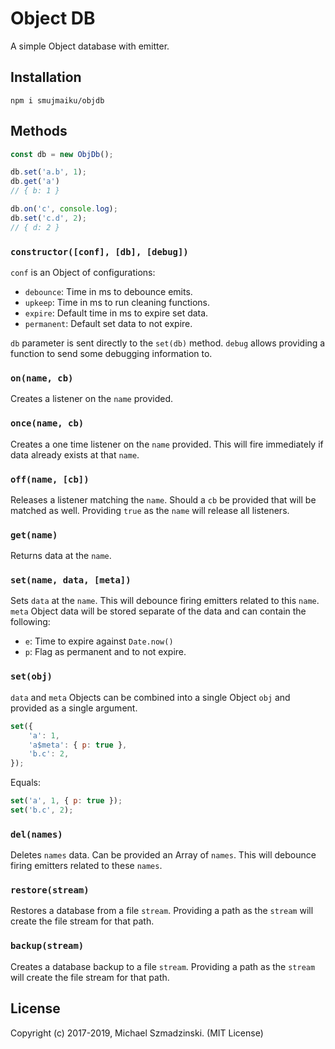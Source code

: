 # Object DB

A simple Object database with emitter.

## Installation

`npm i smujmaiku/objdb`

## Methods

```js
const db = new ObjDb();

db.set('a.b', 1);
db.get('a')
// { b: 1 }

db.on('c', console.log);
db.set('c.d', 2);
// { d: 2 }
```

### `constructor([conf], [db], [debug])`

`conf` is an Object of configurations:

* `debounce`: Time in ms to debounce emits.
* `upkeep`: Time in ms to run cleaning functions.
* `expire`: Default time in ms to expire set data.
* `permanent`: Default set data to not expire.

`db` parameter is sent directly to the `set(db)` method.
`debug` allows providing a function to send some debugging information to.

### `on(name, cb)`

Creates a listener on the `name` provided.

### `once(name, cb)`

Creates a one time listener on the `name` provided.
This will fire immediately if data already exists at that `name`.

### `off(name, [cb])`

Releases a listener matching the `name`.
Should a `cb` be provided that will be matched as well.
Providing `true` as the `name` will release all listeners.

### `get(name)`

Returns data at the `name`.

### `set(name, data, [meta])`

Sets `data` at the `name`.
This will debounce firing emitters related to this `name`.
`meta` Object data will be stored separate of the data and can contain the following:

* `e`: Time to expire against `Date.now()`
* `p`: Flag as permanent and to not expire.

### `set(obj)`

`data` and `meta` Objects can be combined into a single Object `obj` and provided as a single argument.

```js
set({
	'a': 1,
	'a$meta': { p: true },
	'b.c': 2,
});
```

Equals:

```js
set('a', 1, { p: true });
set('b.c', 2);
```

### `del(names)`

Deletes `names` data.
Can be provided an Array of `names`.
This will debounce firing emitters related to these `names`.

### `restore(stream)`

Restores a database from a file `stream`.
Providing a path as the `stream` will create the file stream for that path.

### `backup(stream)`

Creates a database backup to a file `stream`.
Providing a path as the `stream` will create the file stream for that path.

## License

Copyright (c) 2017-2019, Michael Szmadzinski. (MIT License)
